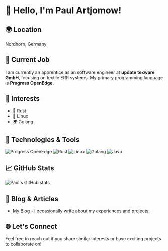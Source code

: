 # 👋 Hello, I'm Paul Artjomow!

## 🌍 Location
Nordhorn, Germany

## 💼 Current Job
I am currently an apprentice as an software engineer at **update texware GmbH**, focusing on textile ERP systems. My primary programming language is **Progress OpenEdge**.

## 🌟 Interests
- 🦀 Rust
- 🐧 Linux
- 🌍 Golang

## 🔧 Technologies & Tools
![Progress OpenEdge](https://img.shields.io/badge/Progress%20OpenEdge-0033A0?style=flat&logo=progress&logoColor=white)
![Rust](https://img.shields.io/badge/rust-000000?style=flat&logo=rust&logoColor=white)
![Linux](https://img.shields.io/badge/linux-FCC624?style=flat&logo=linux&logoColor=black)
![Golang](https://img.shields.io/badge/go-00ADD8?style=flat&logo=go&logoColor=white)
![Java](https://img.shields.io/badge/java-007396?style=flat&logo=openjdk&logoColor=white)

## 📈 GitHub Stats
![Paul's GitHub stats](https://github-readme-stats.vercel.app/api?username=prixix&show_icons=true&theme=radical)

## 📝 Blog & Articles
- [My Blog](https://www.prixix.com) - I occasionally write about my experiences and projects.

## 🌐 Let's Connect
Feel free to reach out if you share similar interests or have exciting projects to collaborate on!
